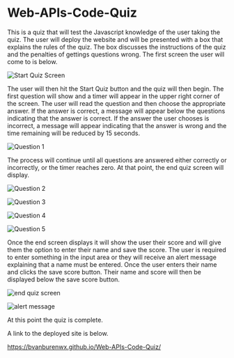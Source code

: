 # Web-APIs-Code-Quiz

This is a quiz that will test the Javascript knowledge of the user taking the quiz. The user will deploy the website and will be presented
with a box that explains the rules of the quiz. The box discusses the instructions of the quiz and the penalties of gettings questions wrong. The 
first screen the user will come to is below. 

![Start Quiz Screen](https://user-images.githubusercontent.com/83733566/124850384-8541a300-df6e-11eb-992d-c871ecc345cd.png)

The user will then hit the Start Quiz button and the quiz will then begin. The first question will show and a timer will appear in the upper right corner of 
the screen. The user will read the question and then choose the appropriate answer. If the answer is correct, a message will appear below the questions indicating that the answer is correct. If the answer the user chooses is incorrect, a message will appear indicating that the answer is wrong and the time remaining will be reduced by 15 seconds. 

![Question 1](https://user-images.githubusercontent.com/83733566/124850612-f4b79280-df6e-11eb-94f8-1b2dbdcd6e0a.png)
 
The process will continue until all questions are answered either correctly or incorrectly, or the timer reaches zero. At that point, the end quiz screen will display. 

![Question 2](https://user-images.githubusercontent.com/83733566/124850716-27618b00-df6f-11eb-9eae-098b94fee516.png)

![Question 3](https://user-images.githubusercontent.com/83733566/124850740-32b4b680-df6f-11eb-8ba4-c20f50ec02e0.png)

![Question 4](https://user-images.githubusercontent.com/83733566/124850765-3e07e200-df6f-11eb-98fd-bfb95a74a396.png)

![Question 5](https://user-images.githubusercontent.com/83733566/124850797-4bbd6780-df6f-11eb-95ad-b78906251864.png)

Once the end screen displays it will show the user their score and will give them the option to enter their name and save the score. The user is required to enter something in the input area or they will receive an alert message explaining that a name must be entered. Once the user enters their name and clicks the save score button. Their name and score will then be displayed below the save score button. 

![end quiz screen](https://user-images.githubusercontent.com/83733566/124850990-aa82e100-df6f-11eb-85ef-0569c18a28fe.png)

![alert message](https://user-images.githubusercontent.com/83733566/124851199-1107ff00-df70-11eb-98e7-fe0d74d00244.png)

At this point the quiz is complete. 

A link to the deployed site is below. 

https://bvanburenwx.github.io/Web-APIs-Code-Quiz/
